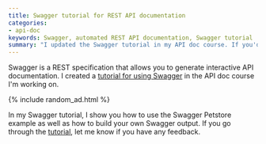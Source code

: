 ```yaml
---
title: Swagger tutorial for REST API documentation
categories:
- api-doc
keywords: Swagger, automated REST API documentation, Swagger tutorial
summary: "I updated the Swagger tutorial in my API doc course. If you'd like to learn more about Swagger, you can follow along here for step-by-step instruction."
---
```


Swagger is a REST specification that allows you to generate interactive API documentation. I created a [tutorial for using Swagger](https://idratherbewriting.com/learnapidoc/pubapis_swagger.html) in the API doc course I'm working on.

{% include random_ad.html %}

In my Swagger tutorial, I show you how to use the Swagger Petstore example as well as how to build your own Swagger output. If you go through the [tutorial](https://idratherbewriting.com/learnapidoc/pubapis_swagger.html), let me know if you have any feedback. 

